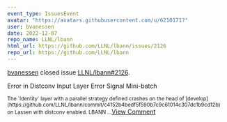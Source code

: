 ```yaml
---
event_type: IssuesEvent
avatar: "https://avatars.githubusercontent.com/u/6210171?"
user: bvanessen
date: 2022-12-07
repo_name: LLNL/lbann
html_url: https://github.com/LLNL/lbann/issues/2126
repo_url: https://github.com/LLNL/lbann
---
```


<a href='https://github.com/bvanessen' target='_blank'>bvanessen</a> closed issue <a href='https://github.com/LLNL/lbann/issues/2126' target='_blank'>LLNL/lbann#2126</a>.

<p>Error in Distconv Input Layer Error Signal Mini-batch </p><small>The `Identity` layer with a parallel strategy defined crashes on the head of [develop](https://github.com/LLNL/lbann/commit/c4152b4bedf5f590b7c9c61014c307dc1b9cd12b) on Lassen with distconv enabled. LBANN ...</small><a href='https://github.com/LLNL/lbann/issues/2126' target='_blank'>View Comment</a>